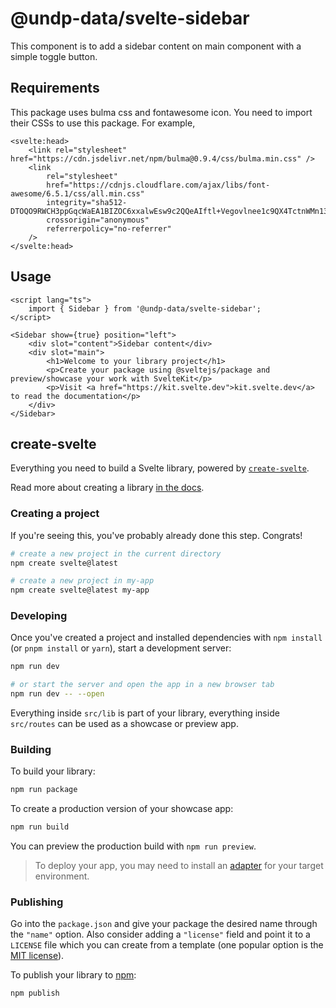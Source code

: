 # @undp-data/svelte-sidebar

This component is to add a sidebar content on main component with a simple toggle button.

## Requirements

This package uses bulma css and fontawesome icon. You need to import their CSSs to use this package. For example,

```svelte
<svelte:head>
	<link rel="stylesheet" href="https://cdn.jsdelivr.net/npm/bulma@0.9.4/css/bulma.min.css" />
	<link
		rel="stylesheet"
		href="https://cdnjs.cloudflare.com/ajax/libs/font-awesome/6.5.1/css/all.min.css"
		integrity="sha512-DTOQO9RWCH3ppGqcWaEA1BIZOC6xxalwEsw9c2QQeAIftl+Vegovlnee1c9QX4TctnWMn13TZye+giMm8e2LwA=="
		crossorigin="anonymous"
		referrerpolicy="no-referrer"
	/>
</svelte:head>
```

## Usage

```svelte
<script lang="ts">
	import { Sidebar } from '@undp-data/svelte-sidebar';
</script>

<Sidebar show={true} position="left">
	<div slot="content">Sidebar content</div>
	<div slot="main">
		<h1>Welcome to your library project</h1>
		<p>Create your package using @sveltejs/package and preview/showcase your work with SvelteKit</p>
		<p>Visit <a href="https://kit.svelte.dev">kit.svelte.dev</a> to read the documentation</p>
	</div>
</Sidebar>
```

## create-svelte

Everything you need to build a Svelte library, powered by [`create-svelte`](https://github.com/sveltejs/kit/tree/master/packages/create-svelte).

Read more about creating a library [in the docs](https://kit.svelte.dev/docs/packaging).

### Creating a project

If you're seeing this, you've probably already done this step. Congrats!

```bash
# create a new project in the current directory
npm create svelte@latest

# create a new project in my-app
npm create svelte@latest my-app
```

### Developing

Once you've created a project and installed dependencies with `npm install` (or `pnpm install` or `yarn`), start a development server:

```bash
npm run dev

# or start the server and open the app in a new browser tab
npm run dev -- --open
```

Everything inside `src/lib` is part of your library, everything inside `src/routes` can be used as a showcase or preview app.

### Building

To build your library:

```bash
npm run package
```

To create a production version of your showcase app:

```bash
npm run build
```

You can preview the production build with `npm run preview`.

> To deploy your app, you may need to install an [adapter](https://kit.svelte.dev/docs/adapters) for your target environment.

### Publishing

Go into the `package.json` and give your package the desired name through the `"name"` option. Also consider adding a `"license"` field and point it to a `LICENSE` file which you can create from a template (one popular option is the [MIT license](https://opensource.org/license/mit/)).

To publish your library to [npm](https://www.npmjs.com):

```bash
npm publish
```
